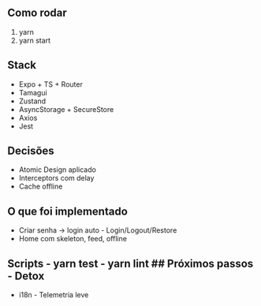 ## Como rodar 
1. yarn 
2. yarn start 

## Stack 
- Expo + TS + Router 
- Tamagui 
- Zustand 
- AsyncStorage + SecureStore 
- Axios 
- Jest 

## Decisões 
- Atomic Design aplicado 
- Interceptors com delay 
- Cache offline 

## O que foi implementado 
- Criar senha 
→ login auto - Login/Logout/Restore 
- Home com skeleton, feed, offline 

## Scripts - yarn test - yarn lint ## Próximos passos - Detox
- i18n - Telemetria leve